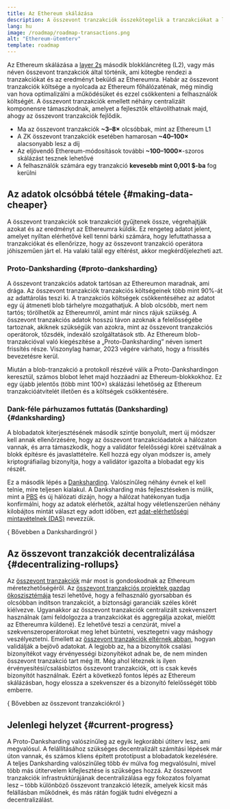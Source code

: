 ```yaml
---
title: Az Ethereum skálázása
description: A összevont tranzakciók összekötegelik a tranzakciókat a láncon kívül, ezzel csökkentve a felhasználó költségét. Ugyanakkor ahogy az összevont tranzakciók jelenleg használják az adatokat, az túl drága, és behatárolják, hogy milyen alacsony is lehet a tranzakciós díj. Erre a Proto-Danksharding nyújt megoldást.
lang: hu
image: /roadmap/roadmap-transactions.png
alt: "Ethereum-ütemterv"
template: roadmap
---
```


Az Ethereum skálázása a [layer 2s](/layer-2/#rollups) második blokkláncréteg (L2), vagy más néven összevont tranzakciók által történik, ami kötegbe rendezi a tranzakciókat és az eredményt beküldi az Ethereumra. Habár az összevont tranzakciók költsége a nyolcada az Ethereum főhálózaténak, még mindig van hova optimalizálni a működésüket és ezzel csökkenteni a felhasználók költségét. A összevont tranzakciók emellett néhány centralizált komponensre támaszkodnak, amelyet a fejlesztők eltávolíthatnak majd, ahogy az összevont tranzakciók fejlődik.

<InfoBanner mb={8} title="Tranzakciós költség">
  <ul style={{ marginBottom: 0 }}>
    <li>Ma az összevont tranzakciók <strong>~3–8×</strong> olcsóbbak, mint az Ethereum L1</li>
    <li>A ZK összevont tranzakciók esetében hamarosan <strong>~40–100×</strong> alacsonyabb lesz a díj</li>
    <li>Az eljövendő Ethereum-módosítások további <strong>~100–1000×</strong>-szoros skálázást tesznek lehetővé</li>
    <li style={{ marginBottom: 0 }}>A felhasználók számára egy tranzakció <strong>kevesebb mint 0,001 $-ba</strong> fog kerülni</li>
  </ul>
</InfoBanner>

## Az adatok olcsóbbá tétele {#making-data-cheaper}

A összevont tranzakciók sok tranzakciót gyűjtenek össze, végrehajtják azokat és az eredményt az Ethereumra küldik. Ez rengeteg adatot jelent, amelyet nyíltan elérhetővé kell tenni bárki számára, hogy lefuttathassa a tranzakciókat és ellenőrizze, hogy az összevont tranzakció operátora jóhiszeműen járt el. Ha valaki talál egy eltérést, akkor megkérdőjelezheti azt.

### Proto-Danksharding {#proto-danksharding}

A összevont tranzakciós adatok tartósan az Ethereumon maradnak, ami drága. Az összevont tranzakciók tranzakciós költségeinek több mint 90%-át az adattárolás teszi ki. A tranzakciós költségek csökkentéséhez az adatot egy új átmeneti blob tárhelyre mozgathatjuk. A blob olcsóbb, mert nem tartós; törölhetők az Ethereumról, amint már nincs rájuk szükség. A összevont tranzakciós adatok hosszú távon azoknak a felelősségébe tartoznak, akiknek szükségük van azokra, mint az összevont tranzakciós operátorok, tőzsdék, indexáló szolgáltatások stb. Az Ethereum blob-tranzakcióval való kiegészítése a „Proto-Danksharding” néven ismert frissítés része. Viszonylag hamar, 2023 végére várható, hogy a frissítés bevezetésre kerül.

Miután a blob-tranzakció a protokoll részévé válik a Proto-Dankshardingon keresztül, számos blobot lehet majd hozzáadni az Ethereum-blokkokhoz. Ez egy újabb jelentős (több mint 100×) skálázási lehetőség az Ethereum tranzakcióátvitelét illetően és a költségek csökkentésére.

### Dank-féle párhuzamos futtatás (Danksharding) {#danksharding}

A blobadatok kiterjesztésének második szintje bonyolult, mert új módszer kell annak ellenőrzésére, hogy az összevont tranzakcióadatok a hálózaton vannak, és arra támaszkodik, hogy a validátor felelősségi körei szétválnak a blokk építésre és javaslattételre. Kell hozzá egy olyan módszer is, amely kriptográfiailag bizonyítja, hogy a validátor igazolta a blobadat egy kis részét.

Ez a második lépés a [Danksharding](/roadmap/danksharding/). Valószínűleg néhány évnek el kell telnie, mire teljesen kialakul. A Danksharding más fejlesztéseken is múlik, mint a [PBS](/roadmap/pbs) és új hálózati dizájn, hogy a hálózat hatékonyan tudja konfirmálni, hogy az adatok elérhetők, azáltal hogy véletlenszerűen néhány kilobájtos mintát választ egy adott időben, ezt [adat-elérhetőségi mintavételnek (DAS)](/developers/docs/data-availability) nevezzük.

{
<ButtonLink variant="outline-color" to="/roadmap/danksharding/">Bővebben a Dankshardingról</ButtonLink>
}

## Az összevont tranzakciók decentralizálása {#decentralizing-rollups}

Az [összevont tranzakciók](/layer-2) már most is gondoskodnak az Ethereum méretezhetőségéről. Az [összevont tranzakciós projektek gazdag ökoszisztémája](https://l2beat.com/scaling/tvl) teszi lehetővé, hogy a felhasználó gyorsabban és olcsóbban indítson tranzakciót, a biztonsági garanciák széles körét kiélvezve. Ugyanakkor az összevont tranzakciók centralizált szekvenszert használnak (ami feldolgozza a tranzakciókat és aggregálja azokat, mielőtt az Ethereumra küldené). Ez lehetővé teszi a cenzúrát, mivel a szekvenszeroperátorokat meg lehet büntetni, vesztegetni vagy máshogy veszélyeztetni. Emellett az [összevont tranzakciók eltérnek abban](https://l2beat.com), hogyan validálják a bejövő adatokat. A legjobb az, ha a bizonyítók csalási bizonyítékot vagy érvényességi bizonyítékot adnak be, de nem minden összevont tranzakció tart még itt. Még ahol léteznek is ilyen érvényesítési/csalásbiztos összevont tranzakciók, ott is csak kevés bizonyítót használnak. Ezért a következő fontos lépés az Ethereum skálázásban, hogy elossza a szekvenszer és a bizonyító felelősségét több emberre.

{
<ButtonLink variant="outline-color" to="/developers/docs/scaling/">Bővebben az összevont tranzakciókról</ButtonLink>
}

## Jelenlegi helyzet {#current-progress}

A Proto-Danksharding valószínűleg az egyik legkorábbi útiterv lesz, ami megvalósul. A felállításához szükséges decentralizált számítási lépések már úton vannak, és számos kliens épített prototípust a blobadatok kezelésére. A teljes Danksharding valószínűleg több év múlva fog megvalósulni, mivel több más útitervelem kifejlesztése is szükséges hozzá. Az összevont tranzakciók infrastruktúrájának decentralizálása egy fokozatos folyamat lesz – több különböző összevont tranzakció létezik, amelyek kicsit más felállásban működnek, és más rátán fogják tudni elvégezni a decentralizálást.
